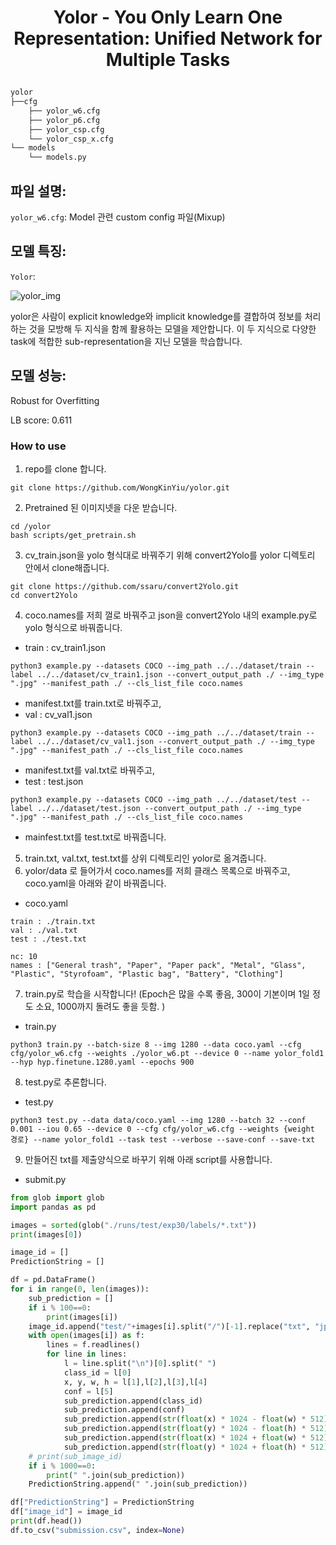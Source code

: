 <h1 align="center">
<p>Yolor - You Only Learn One Representation: Unified Network for Multiple Tasks

</h1>

```bash
yolor
├──cfg
    ├── yolor_w6.cfg
    ├── yolor_p6.cfg
    ├── yolor_csp.cfg
    └── yolor_csp_x.cfg
└── models
    └── models.py
```
## 파일 설명:

`yolor_w6.cfg`: Model 관련 custom config 파일(Mixup)


## 모델 특징:

`Yolor`: 

![yolor_img](https://kr.object.ncloudstorage.com/resume/boostcamp/yolor.png)

yolor은 사람이 explicit knowledge와 implicit knowledge를 결합하여 정보를 처리하는 것을 모방해 두 지식을 함께 활용하는 모델을 제안합니다. 이 두 지식으로 다양한 task에 적합한 sub-representation을 지닌 모델을 학습합니다.


## 모델 성능:

Robust for Overfitting 

LB score: 0.611

### How to use
1. repo를 clone 합니다.
```
git clone https://github.com/WongKinYiu/yolor.git
```
2. Pretrained 된 이미지넷을 다운 받습니다. 
```
cd /yolor
bash scripts/get_pretrain.sh
```
3. cv_train.json을 yolo 형식대로 바꿔주기 위해 convert2Yolo를 yolor 디렉토리 안에서 clone해줍니다. 
```
git clone https://github.com/ssaru/convert2Yolo.git
cd convert2Yolo
```
4. coco.names를 저희 껄로 바꿔주고 json을 convert2Yolo 내의 example.py로 yolo 형식으로 바꿔줍니다.
- train : cv_train1.json
```
python3 example.py --datasets COCO --img_path ../../dataset/train --label ../../dataset/cv_train1.json --convert_output_path ./ --img_type ".jpg" --manifest_path ./ --cls_list_file coco.names
``` 
- manifest.txt를 train.txt로 바꿔주고, 
- val : cv_val1.json
```
python3 example.py --datasets COCO --img_path ../../dataset/train --label ../../dataset/cv_val1.json --convert_output_path ./ --img_type ".jpg" --manifest_path ./ --cls_list_file coco.names
``` 
- manifest.txt를 val.txt로 바꿔주고, 
- test : test.json
```
python3 example.py --datasets COCO --img_path ../../dataset/test --label ../../dataset/test.json --convert_output_path ./ --img_type ".jpg" --manifest_path ./ --cls_list_file coco.names
``` 
- mainfest.txt를 test.txt로 바꿔줍니다. 
5. train.txt, val.txt, test.txt를 상위 디렉토리인 yolor로 옮겨줍니다. 
6. yolor/data 로 들어가서 coco.names를 저희 클래스 목록으로 바꿔주고, coco.yaml을 아래와 같이 바꿔줍니다. 
- coco.yaml
```
train : ./train.txt
val : ./val.txt
test : ./test.txt

nc: 10
names : ["General trash", "Paper", "Paper pack", "Metal", "Glass", "Plastic", "Styrofoam", "Plastic bag", "Battery", "Clothing"]
```
7. train.py로 학습을 시작합니다! (Epoch은 많을 수록 좋음, 300이 기본이며 1일 정도 소요, 1000까지 돌려도 좋을 듯함. )
- train.py
```
python3 train.py --batch-size 8 --img 1280 --data coco.yaml --cfg cfg/yolor_w6.cfg --weights ./yolor_w6.pt --device 0 --name yolor_fold1 --hyp hyp.finetune.1280.yaml --epochs 900
```
8. test.py로 추론합니다. 
- test.py
```
python3 test.py --data data/coco.yaml --img 1280 --batch 32 --conf 0.001 --iou 0.65 --device 0 --cfg cfg/yolor_w6.cfg --weights {weight 경로} --name yolor_fold1 --task test --verbose --save-conf --save-txt
```
9. 만들어진 txt를 제출양식으로 바꾸기 위해 아래 script를 사용합니다. 
- submit.py

```python
from glob import glob
import pandas as pd

images = sorted(glob("./runs/test/exp30/labels/*.txt"))
print(images[0])

image_id = []
PredictionString = []

df = pd.DataFrame()
for i in range(0, len(images)):
    sub_prediction = []
    if i % 100==0:
        print(images[i])
    image_id.append("test/"+images[i].split("/")[-1].replace("txt", "jpg"))
    with open(images[i]) as f:
        lines = f.readlines()
        for line in lines:
            l = line.split("\n")[0].split(" ")
            class_id = l[0]
            x, y, w, h = l[1],l[2],l[3],l[4]
            conf = l[5]
            sub_prediction.append(class_id)
            sub_prediction.append(conf)
            sub_prediction.append(str(float(x) * 1024 - float(w) * 512))
            sub_prediction.append(str(float(y) * 1024 - float(h) * 512))
            sub_prediction.append(str(float(x) * 1024 + float(w) * 512))
            sub_prediction.append(str(float(y) * 1024 + float(h) * 512))
    # print(sub_image_id)
    if i % 1000==0:
        print(" ".join(sub_prediction))
    PredictionString.append(" ".join(sub_prediction))

df["PredictionString"] = PredictionString
df["image_id"] = image_id
print(df.head())
df.to_csv("submission.csv", index=None)
    
```
